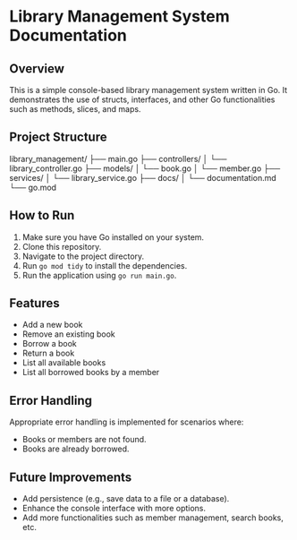# Library Management System Documentation

## Overview
This is a simple console-based library management system written in Go. It demonstrates the use of structs, interfaces, and other Go functionalities such as methods, slices, and maps.

## Project Structure
library_management/
├── main.go
├── controllers/
│ └── library_controller.go
├── models/
│ └── book.go
│ └── member.go
├── services/
│ └── library_service.go
├── docs/
│ └── documentation.md
└── go.mod
## How to Run
1. Make sure you have Go installed on your system.
2. Clone this repository.
3. Navigate to the project directory.
4. Run `go mod tidy` to install the dependencies.
5. Run the application using `go run main.go`.

## Features
- Add a new book
- Remove an existing book
- Borrow a book
- Return a book
- List all available books
- List all borrowed books by a member

## Error Handling
Appropriate error handling is implemented for scenarios where:
- Books or members are not found.
- Books are already borrowed.

## Future Improvements
- Add persistence (e.g., save data to a file or a database).
- Enhance the console interface with more options.
- Add more functionalities such as member management, search books, etc.
